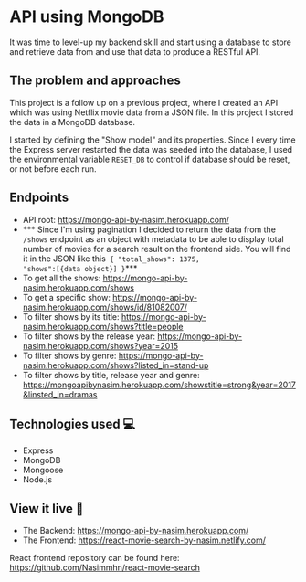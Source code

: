 # API using MongoDB

It was time to level-up my backend skill and start using a database to store and retrieve data from and use that data to produce a RESTful API.

## The problem and approaches

This project is a follow up on a previous project, where I created an API which was using Netflix movie data from a JSON file. In this project I stored the data in a MongoDB database.

I started by defining the "Show model" and its properties. Since I every time the Express server restarted the data was seeded into the database, I used the environmental variable <code>RESET_DB</code> to control if database should be reset, or not before each run.

## Endpoints

- API root: https://mongo-api-by-nasim.herokuapp.com/
- *** Since I'm using pagination I decided to return the data from the <code>/shows</code> endpoint as an object with metadata to be able to display total number of movies for a search result on the frontend side. You will find it in the JSON like this<code> {
  "total_shows": 1375,
  "shows":[{data object}]
  }</code>***
- To get all the shows: https://mongo-api-by-nasim.herokuapp.com/shows
- To get a specific show: https://mongo-api-by-nasim.herokuapp.com/shows/id/81082007/
- To filter shows by its title: https://mongo-api-by-nasim.herokuapp.com/shows?title=people
- To filter shows by the release year: https://mongo-api-by-nasim.herokuapp.com/shows?year=2015
- To filter shows by genre: https://mongo-api-by-nasim.herokuapp.com/shows?listed_in=stand-up
- To filter shows by title, release year and genre:  https://mongoapibynasim.herokuapp.com/showstitle=strong&year=2017&linsted_in=dramas

## Technologies used 💻
- Express
- MongoDB
- Mongoose 
- Node.js

## View it live 🎯

- The Backend: https://mongo-api-by-nasim.herokuapp.com/
- The Frontend: https://react-movie-search-by-nasim.netlify.com/

React frontend repository can be found here: https://github.com/Nasimmhn/react-movie-search
